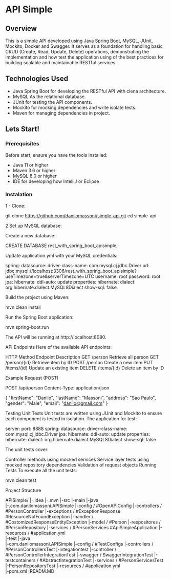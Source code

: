 # API Simple 

## Overview 

This is a simple API developed using Java Spring Boot, MySQL, JUnit, Mockito, Docker and Swagger. It serves as a foundation for handling basic CRUD (Create, Read, Update, Delete) operations, demonstrating the implementation and how test the application using of the best practices for building scalable and maintainable RESTful services. 

## Technologies Used

- Java Spring Boot for developing the RESTful API with clena architecture. 
- MySQL As the relational database. 
- JUnit for testing the API components.
- Mockito for mocking dependencies and write isolate tests. 
- Maven for managing dependencies in project. 

## Lets Start! 

### Prerequisites 

Before start, ensure you have the tools installed: 
- Java 11 or higher
- Maven 3.6 or higher
- MySQL 8.0 or higher
- IDE for developing how IntelliJ or Eclipse


### Instalation 

1 - Clone: 

git clone https://github.com/danilomassoni/simple-api.git
cd simple-api

2 Set up MySQL database: 

Create a new database: 

CREATE DATABASE rest_with_spring_boot_apisimple;

Update application.yml with your MySQL credentials:

spring:
  datasource:
      driver-class-name: com.mysql.cj.jdbc.Driver
      url: jdbc:mysql://localhost:3306/rest_with_spring_boot_apisimple?useTimezone=true&serverTimezone=UTC
      username: root
      password: root
  jpa:
      hibernate:
        ddl-auto: update
      properties:
        hibernate:
          dialect: org.hibernate.dialect.MySQL8Dialect
      show-sql: false

Build the project using Maven:

mvn clean install

Run the Spring Boot application:

mvn spring-boot:run

The API will be running at http://localhost:8080.

API Endpoints
Here of the available API endpoints:

HTTP Method	Endpoint	Description
GET	/person	Retrieve all person
GET	/person/{id}	Retrieve item by ID
POST	/person	Create a new item
PUT	/items/{id}	Update an existing item
DELETE	/items/{id}	Delete an item by ID

Example Request (POST)

POST /api/person
Content-Type: application/json

{
  "firstName": "Danilo",
  "lastName": "Massoni",
  "address": "Sao Paulo",
  "gender": "Male",
  "email": "danilo@gmail.com"
}


Testing
Unit Tests
Unit tests are written using JUnit and Mockito to ensure each component is tested in isolation. The application for test: 

server:
  port: 8888
spring:
  datasource:
    driver-class-name: com.mysql.cj.jdbc.Driver
  jpa:
    hibernate:
      ddl-auto: update
    properties:
      hibernate:
        dialect: org.hibernate.dialect.MySQL8Dialect
    show-sql: false


The unit tests cover:

Controller methods using mocked services
Service layer tests using mocked repository dependencies
Validation of request objects
Running Tests
To execute all the unit tests:

mvn clean test

Project Structure

APISimple/
|-.idea
|-.mvn
|-src
     |-main
           |-java
                 |-.com.danilomassoni.APISimple
                                              |-config / #OpenAPIConfig
                                              |-controllers / #PersonController
                                              |-exceptions / #ExceptionResponse #ResourceNotFoundException
                                                          |-handler / #CostomizedResponseEntityException
                                              |-model / #Person
                                              |-respositores / #PersonRepository
                                              |-services / #PersonServices
                                              #ApiSimpleApplication
           |-resources / #application.yml     
    |-test 
          |-java     
                |-com.danilomassoni.APISimple
                                             |-config / #TestConfigs
                                             |-controllers / #PersonControllersTest
                                             |-integationtest 
                                                             |-controller / #PersonControllerIntegrationTest
                                                             |-swagger / SwaggerIntegrationTest
                                                             |-testcontainers / #AbstractIntegrationTest
                                             |-services / #PersonServicesTest
                                             |-PersonRepositoryTest
                |-resources / #application.yml   
|-pom.xml
|READM.MD                














